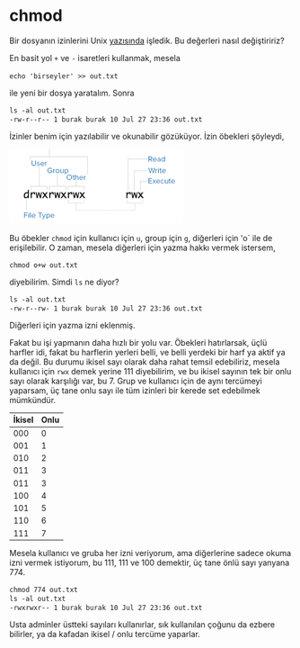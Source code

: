 # chmod

Bir dosyanın izinlerini Unix [yazısında](unix.html) işledik. Bu
değerleri nasıl değiştiririz?

En basit yol `+` ve `-` isaretleri kullanmak, mesela

`echo 'birseyler' >> out.txt`

ile yeni bir dosya yaratalım. Sonra

```
ls -al out.txt 
-rw-r--r-- 1 burak burak 10 Jul 27 23:36 out.txt
```

İzinler benim için yazılabilir ve okunabilir gözüküyor. İzin öbekleri şöyleydi,

![](ls.png)

Bu öbekler `chmod` için kullanıcı için `u`, group için `g`, diğerleri
için 'o` ile de erişilebilir. O zaman, mesela diğerleri için yazma
hakkı vermek istersem,

```
chmod o+w out.txt
```

diyebilirim. Simdi `ls` ne diyor?

```
ls -al out.txt 
-rw-r--rw- 1 burak burak 10 Jul 27 23:36 out.txt
```

Diğerleri için yazma izni eklenmiş.

Fakat bu işi yapmanın daha hızlı bir yolu var. Öbekleri hatırlarsak,
üçlü harfler idi, fakat bu harflerin yerleri belli, ve belli yerdeki
bir harf ya aktif ya da değil. Bu durumu ikisel sayı olarak daha rahat
temsil edebiliriz, mesela kullanıcı için `rwx` demek yerine 111
diyebilirim, ve bu ikisel sayının tek bir onlu sayı olarak karşılığı
var, bu 7. Grup ve kullanıcı için de aynı tercümeyi yaparsam, üç tane
onlu sayı ile tüm izinleri bir kerede set edebilmek mümkündür. 


| İkisel | Onlu     |
| -------|----------|
| 000    |  0       |
| 001    |  1       |
| 010    |  2       |
| 011    |  3       |
| 011    |  3       |
| 100    |  4       |
| 101    |  5       |
| 110    |  6       |
| 111    |  7       |

Mesela kullanıcı ve gruba her izni veriyorum, ama diğerlerine sadece
okuma izni vermek istiyorum, bu 111, 111 ve 100 demektir, üç tane önlü
sayı yanyana 774.

```
chmod 774 out.txt
ls -al out.txt 
-rwxrwxr-- 1 burak burak 10 Jul 27 23:36 out.txt
```

Usta adminler üstteki sayıları kullanırlar, sık kullanılan çoğunu da
ezbere bilirler, ya da kafadan ikisel / onlu tercüme yaparlar.






